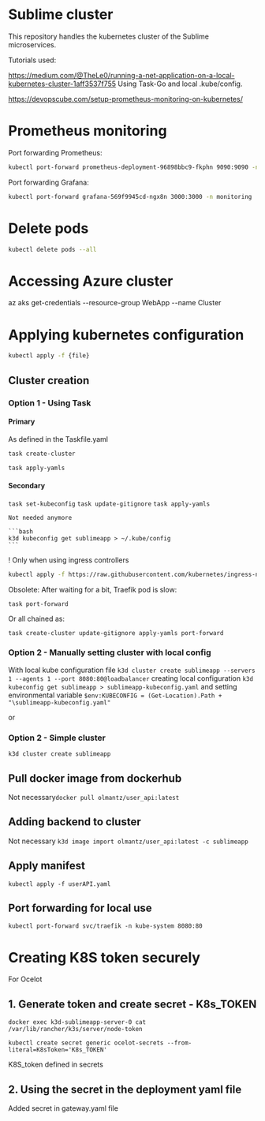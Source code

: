 # Sublime cluster 
This repository handles the kubernetes cluster of the Sublime microservices.

Tutorials used:

https://medium.com/@TheLe0/running-a-net-application-on-a-local-kubernetes-cluster-1aff3537f755
Using Task-Go and local .kube/config.

https://devopscube.com/setup-prometheus-monitoring-on-kubernetes/
# Prometheus monitoring
Port forwarding Prometheus:
```bash
kubectl port-forward prometheus-deployment-96898bbc9-fkphn 9090:9090 -n monitoring
```
Port forwarding Grafana:
```bash
kubectl port-forward grafana-569f9945cd-ngx8n 3000:3000 -n monitoring
```


# Delete pods
```bash
kubectl delete pods --all
```
# Accessing Azure cluster
az aks get-credentials --resource-group WebApp --name Cluster
# Applying kubernetes configuration 
```bash
kubectl apply -f {file}
```

## Cluster creation
### Option 1 - Using Task
#### Primary
As defined in the Taskfile.yaml
```bash
task create-cluster
```
```bash
task apply-yamls
```
#### Secondary
```task set-kubeconfig```
```task update-gitignore```
```task apply-yamls```

    Not needed anymore

    ```bash
    k3d kubeconfig get sublimeapp > ~/.kube/config
    ```
! Only when using ingress controllers
```bash
kubectl apply -f https://raw.githubusercontent.com/kubernetes/ingress-nginx/main/deploy/static/provider/cloud/deploy.yaml
```



Obsolete:
After waiting for a bit, Traefik pod is slow:

```task port-forward```

Or  all chained as:

```task create-cluster update-gitignore apply-yamls port-forward```

### Option 2 - Manually setting cluster with local config
With local kube configuration file 
```k3d cluster create sublimeapp --servers 1 --agents 1 --port 8080:80@loadbalancer```
creating local configuration
```k3d kubeconfig get sublimeapp > sublimeapp-kubeconfig.yaml```
and setting environmental variable
```$env:KUBECONFIG = (Get-Location).Path + "\sublimeapp-kubeconfig.yaml"```


or

### Option 2 - Simple cluster
```k3d cluster create sublimeapp```
## Pull docker image from dockerhub
Not necessary```docker pull olmantz/user_api:latest```

## Adding backend to cluster
Not necessary ```k3d image import olmantz/user_api:latest -c sublimeapp```
## Apply manifest
```kubectl apply -f userAPI.yaml```

## Port forwarding for local use
```kubectl port-forward svc/traefik -n kube-system 8080:80```



# Creating K8S token securely
For Ocelot
## 1. Generate token and create  secret - K8s_TOKEN
```docker exec k3d-sublimeapp-server-0 cat /var/lib/rancher/k3s/server/node-token```

```kubectl create secret generic ocelot-secrets --from-literal=K8sToken='K8s_TOKEN'```

K8S_token defined in secrets
## 2. Using the secret in the deployment yaml file
Added secret in gateway.yaml file

